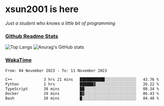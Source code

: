 # xsun2001 is here

*Just a student who knows a little bit of programming*

### [Github Readme Stats](https://github.com/anuraghazra/github-readme-stats)

![Top Langs](https://github-readme-stats.vercel.app/api/top-langs/?username=xsun2001&layout=compact&theme=radical) ![Anurag's GitHub stats](https://github-readme-stats.vercel.app/api?username=xsun2001&show_icons=true&theme=radical)

### [WakaTime](https://wakatime.com)

<!--START_SECTION:waka-->

```txt
From: 04 November 2023 - To: 11 November 2023

C++              3 hrs 21 mins   ███████████░░░░░░░░░░░░░░   43.76 %
Python           2 hrs           ██████▓░░░░░░░░░░░░░░░░░░   26.22 %
TypeScript       38 mins         ██░░░░░░░░░░░░░░░░░░░░░░░   08.34 %
Docker           29 mins         █▓░░░░░░░░░░░░░░░░░░░░░░░   06.43 %
Bash             20 mins         █░░░░░░░░░░░░░░░░░░░░░░░░   04.48 %
```

<!--END_SECTION:waka-->

